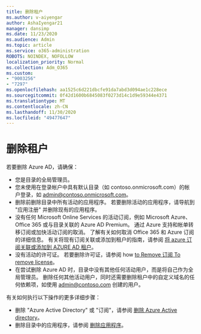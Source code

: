 ```yaml
---
title: 删除租户
ms.author: v-aiyengar
author: AshaIyengar21
manager: dansimp
ms.date: 11/23/2020
ms.audience: Admin
ms.topic: article
ms.service: o365-administration
ROBOTS: NOINDEX, NOFOLLOW
localization_priority: Normal
ms.collection: Adm_O365
ms.custom:
- "9003256"
- "7297"
ms.openlocfilehash: aa1525c6d221dbcfe91da7abd3d094ae1c228ece
ms.sourcegitcommit: 0f42d1600b6845083f0273d14c1d9e59344e4371
ms.translationtype: MT
ms.contentlocale: zh-CN
ms.lasthandoff: 11/30/2020
ms.locfileid: "49477647"
---
```

# <a name="delete-tenant"></a>删除租户

若要删除 Azure AD，请确保：
- 您是目录的全局管理员。
- 您未使用在登录帐户中具有默认目录（如 contoso.onmicrosoft.com）的帐户登录，如 admin@contoso.onmicrosoft.com。
- 删除前删除目录中所有活动的应用程序。 若要删除活动的应用程序，请导航到 "应用注册" 并删除现有的应用程序。
- 没有任何 Microsoft Online Services 的活动订阅，例如 Microsoft Azure、Office 365 或与目录关联的 Azure AD Premium。 通过 Azure 支持和帐单转移订阅或加快活动订阅的取消。 了解有关如何取消 Office 365 和 Azure 订阅的详细信息。 有关将现有订阅关联或添加到租户的指南，请参阅 [将 azure 订阅关联或添加到 AZURE AD 租户](https://docs.microsoft.com/azure/active-directory/fundamentals/active-directory-how-subscriptions-associated-directory)。
- 没有活动的许可证。 若要删除许可证，请参阅 how [to Remove 订阅 To remove license](https://docs.microsoft.com/azure/active-directory/enterprise-users/directory-delete-howto#delete-a-subscription)。
- 在尝试删除 Azure AD 时，目录中没有其他任何活动用户，而是将自己作为全局管理员。 删除任何其他活动用户，同时还需要删除租户中的自定义域名的任何依赖项，如使用 admin@contoso.com 创建的用户。

有关如何执行以下操作的更多详细步骤：
- 删除 "Azure Active Directory" 或 "订阅"，请参阅 [删除 Azure Active directory](https://docs.microsoft.com/azure/active-directory/users-groups-roles/directory-delete-howto)。
- 删除目录中的应用程序，请参阅 [删除应用程序](https://docs.microsoft.com/azure/active-directory/develop/quickstart-remove-app)。 
